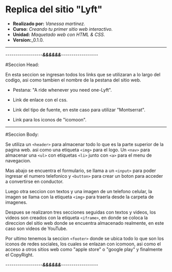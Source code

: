 # Replica del sitio "Lyft"
* **Realizado por:** _Vanessa martinez._
* **Curso:** _Creando tu primer sitio web interactivo._
* **Unidad:** _Maquetado web con HTML & CSS._
* **Version:**_0.1.0.
***

------------------***&&&&&&***------------------

#Seccion Head:

En esta seccion se ingresan todos los links que se utilizaran a lo largo del codigo, asi como tambien el nombre de la pestana del sitio web.

+ Pestana: "A ride whenever you need one-Lyft".

+ Link de enlace con el css.
+ Link del tipo de fuente, en este caso para utilizar "Montserrat".
+ Link para los iconos de "icomoon".

____________________________________________________

#Seccion Body:

Se utiliza un ``<header>`` para almacenar todo lo que es la parte superior de la pagina web.
asi como una etiqueta ``<img>`` para el logo. Un ``<nav>`` para almacenar una ``<ul>`` con etiquetas ``<li>`` junto con ``<a>`` para el menu de navegacion. 

Mas abajo se encuentra el formulario, se llama a un ``<input>`` para poder ingresar el numero telefonico y ``<button>`` para crear un boton para acceder a convertirse en conductor.

Luego otra seccion con textos y una imagen de un telefono celular, la imagen se llama con la etiqueta ``<img>`` para traerla desde la carpeta de imagenes.

Despues se realizaron tres secciones seguidas con textos y videos, los videos son creados con la etiqueta ``<iframe>``, en donde se coloca la direccion del sitio web donde se encuentra almacenado realmente, en este caso son videos de YouTube.

Por ultimo tenemos la seccion ``<footer>`` donde se ubica todo lo que son los iconos de redes sociales, los cuales se enlazan con icomoon, asi como el acceso a otros sitios web como "apple store" o "google play" y finalmente el CopyRight.  

------------------***&&&&&&***------------------

